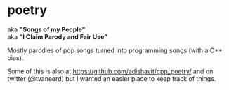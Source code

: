 # poetry

aka **"Songs of my People"**  
aka **"I Claim Parody and Fair Use"**  

Mostly parodies of pop songs turned into programming songs (with a C++ bias).

Some of this is also at https://github.com/adishavit/cpp_poetry/ and on twitter (@tvaneerd)
but I wanted an easier place to keep track of things.
